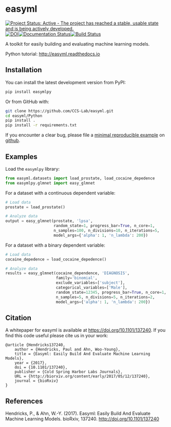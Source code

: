 easyml
======

[![Project Status: Active - The project has reached a stable, usable state and is being actively developed.](http://www.repostatus.org/badges/latest/active.svg)](http://www.repostatus.org/#active)[![DOI](https://zenodo.org/badge/71721801.svg)](https://zenodo.org/badge/latestdoi/71721801)[![Documentation Status](https://readthedocs.org/projects/easyml/badge/?version=latest)](http://easyml.readthedocs.io/en/latest/?badge=latest)[![Build Status](https://travis-ci.org/CCS-Lab/easyml.svg?branch=master)](https://travis-ci.org/CCS-Lab/easyml)

A toolkit for easily building and evaluating machine learning models.

Python tutorial: http://easyml.readthedocs.io

Installation
------------

You can install the latest development version from PyPI:

```bash
pip install easymlpy
```

Or from GitHub with:

```bash
git clone https://github.com/CCS-Lab/easyml.git
cd easyml/Python
pip install .
pip install -r requirements.txt
```

If you encounter a clear bug, please file a [minimal reproducible example](http://stackoverflow.com/questions/5963269/how-to-make-a-great-r-reproducible-example) on [github](https://github.com/CCS-Lab/easyml/issues).

Examples
--------

Load the `easymlpy` library:

``` python
from easyml.datasets import load_prostate, load_cocaine_depedence
from easymlpy.glmnet import easy_glmnet
```

For a dataset with a continuous dependent variable:

``` python
# Load data
prostate = load_prostate()

# Analyze data
output = easy_glmnet(prostate, 'lpsa',
                     random_state=1, progress_bar=True, n_core=1,
                     n_samples=100, n_divisions=10, n_iterations=5,
                     model_args={'alpha': 1, 'n_lambda': 200})
```

For a dataset with a binary dependent variable:

``` python
# Load data
cocaine_depedence = load_cocaine_depedence()

# Analyze data
results = easy_glmnet(cocaine_dependence, 'DIAGNOSIS',
                      family='binomial',
                      exclude_variables=['subject'],
                      categorical_variables=['Male'],
                      random_state=12345, progress_bar=True, n_core=1,
                      n_samples=5, n_divisions=5, n_iterations=2,
                      model_args={'alpha': 1, 'n_lambda': 200})
```

Citation
--------

A whitepaper for easyml is available at https://doi.org/10.1101/137240. If you find this code useful please cite us in your work:

```
@article {Hendricks137240,
	author = {Hendricks, Paul and Ahn, Woo-Young},
	title = {Easyml: Easily Build And Evaluate Machine Learning Models},
	year = {2017},
	doi = {10.1101/137240},
	publisher = {Cold Spring Harbor Labs Journals},
	URL = {http://biorxiv.org/content/early/2017/05/12/137240},
	journal = {bioRxiv}
}
```

References
----------
Hendricks, P., & Ahn, W.-Y. (2017). Easyml: Easily Build And Evaluate Machine Learning Models. bioRxiv, 137240. http://doi.org/10.1101/137240
